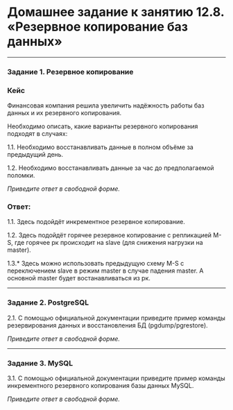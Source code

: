 # Домашнее задание к занятию 12.8. «Резервное копирование баз данных»

---

### Задание 1. Резервное копирование

### Кейс
Финансовая компания решила увеличить надёжность работы баз данных и их резервного копирования. 

Необходимо описать, какие варианты резервного копирования подходят в случаях: 

1.1. Необходимо восстанавливать данные в полном объёме за предыдущий день.

1.2. Необходимо восстанавливать данные за час до предполагаемой поломки.

*Приведите ответ в свободной форме.*

### Ответ:

1.1. Здесь подойдёт инкрементное резервное копирование.

1.2. Здесь подойдёт горячее резервное копирование с репликацией M-S,
 где горячее рк происходит на slave (для снижения нагрузки на master).

1.3.* Здесь можно использовать предыдущую схему M-S с переключением slave в режим master в случае падения master.
А основной master будет востанавливаться из рк.

---

### Задание 2. PostgreSQL

2.1. С помощью официальной документации приведите пример команды резервирования данных и восстановления БД (pgdump/pgrestore).

*Приведите ответ в свободной форме.*

---

### Задание 3. MySQL

3.1. С помощью официальной документации приведите пример команды инкрементного резервного копирования базы данных MySQL. 

*Приведите ответ в свободной форме.*
